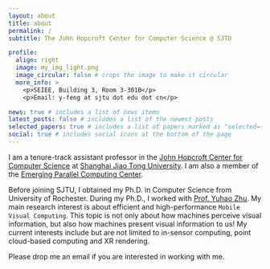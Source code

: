 ```yaml
---
layout: about
title: about
permalink: /
subtitle: The John Hopcroft Center for Computer Science @ SJTU

profile:
  align: right
  image: my_img_light.png
  image_circular: false # crops the image to make it circular
  more_info: >
    <p>SEIEE, Building 3, Room 3-301B</p>
    <p>Email: y-feng at sjtu dot edu dot cn</p>

news: true # includes a list of news items
latest_posts: false # includes a list of the newest posts
selected_papers: true # includes a list of papers marked as "selected={true}"
social: true # includes social icons at the bottom of the page
---
```


I am a tenure-track assistant professor in the [John Hopcroft Center for Computer Science](https://jhc.sjtu.edu.cn/about/overview/) at [Shanghai Jiao Tong University](https://en.sjtu.edu.cn/). I am also a member of the [Emerging Parallel Computing Center](http://epcc.sjtu.edu.cn/). 

Before joining SJTU, I obtained my Ph.D. in Computer Science from University of Rochester. During my Ph.D., I worked with [Prof. Yuhao Zhu](https://yuhaozhu.com/). My main research interest is about efficient and high-performance `Mobile Visual Computing`. This topic is not only about how machines perceive visual information, but also how machines present visual information to us! My current interests include but are not limited to in-sensor computing, point cloud-based computing and XR rendering. 

Please drop me an email if you are interested in working with me. 
